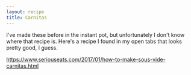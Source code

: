 ```yaml
---
layout: recipe
title: Carnitas
---
```


I've made these before in the instant pot, but unfortunately I don't know where that recipe is. Here's a recipe I found in my open tabs that looks pretty good, I guess.

https://www.seriouseats.com/2017/01/how-to-make-sous-vide-carnitas.html

